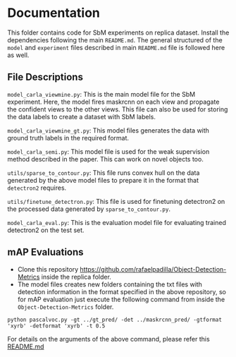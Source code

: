 # Documentation

This folder contains code for SbM experiments on replica dataset. Install the dependencies following the main `README.md`. The general structured of the `model` and `experiment` files described in main `README.md` file is followed here as well.

## File Descriptions

`model_carla_viewmine.py`: This is the main model file for the SbM experiment. Here, the model fires maskrcnn on each view and propagate the confident views to the other views. This file can also be used for storing the data labels to create a dataset with SbM labels. 

`model_carla_viewmine_gt.py`: This model files generates the data with ground truth labels in the required format.

`model_carla_semi.py`: This model file is used for the weak supervision method described in the paper. This can work on novel objects too.

`utils/sparse_to_contour.py`: This file runs convex hull on the data generated by the above model files to prepare it in the format that `detectron2` requires.

`utils/finetune_detectron.py`: This file is used for finetuning detectron2 on the processed data generated by `sparse_to_contour.py`.

`model_carla_eval.py`: This is the evaluation model file for evaluating trained detectron2 on the test set.

## mAP Evaluations

- Clone this repository https://github.com/rafaelpadilla/Object-Detection-Metrics inside the replica folder.
- The model files creates new folders containing the txt files with detection information in the format specified in the above repository, so for mAP evaluation just execute the following command from inside the `Object-Detection-Metrics` folder. 

```
python pascalvoc.py -gt ../gt_pred/ -det ../maskrcnn_pred/ -gtformat 'xyrb' -detformat 'xyrb' -t 0.5
```

For details on the arguments of the above command, please refer this [README.md](https://github.com/rafaelpadilla/Object-Detection-Metrics/blob/master/README.md)

